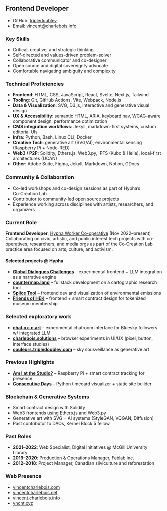 ## Frontend Developer

* GitHub: [tripledoublev](https://github.com/tripledoublev)
* Email: [vincent@charlebois.info](mailto:vincent@charlebois.info)

### Key Skills

* Critical, creative, and strategic thinking
* Self-directed and values-driven problem-solver
* Collaborative communicator and co-designer
* Open source and digital sovereignty advocate
* Comfortable navigating ambiguity and complexity

### Technical Proficiencies

* **Frontend**: HTML, CSS, JavaScript, React, Svelte, Next.js, Tailwind
* **Tooling**: Git, GitHub Actions, Vite, Webpack, Node.js
* **Data & Visualization**: SVG, D3.js, interactive and generative visual design
* **UX & Accessibility**: semantic HTML, ARIA, keyboard nav, WCAG-aware component design, performance optimization
* **CMS integration workflows**: Jekyll, markdown-first systems, custom editorial UIs
* **Infra**: Python, Bash, Linux CLI, Docker
* **Creative Tech**: generative art (SVG/AI), environmental sensing (Raspberry Pi + Node-RED)
* **Web3 / P2P**: Solidity, Ethers.js, Web3.py, IPFS (Kubo & Helia), local-first architectures (UCAN)
* **Other**: Adobe Suite, Figma, Jekyll, Markdown, Notion, GDocs

### Community & Collaboration

* Co-led workshops and co-design sessions as part of Hypha’s Co‑Creation Lab
* Contributor to community-led open source projects
* Experience working across disciplines with artists, researchers, and organizers

### Current Role

**Frontend Developer**, [Hypha Worker Co-operative](https://hypha.coop) (Nov 2022–present)  
Collaborating on civic, artistic, and public interest tech projects with co-operatives, researchers, and media orgs as part of the Co‑Creation Lab practice area focused on arts, culture, and activism.

#### Selected projects @ Hypha  

* **[Global Dialogues Challenges](https://tripledoublev.github.io/global-dialogues/)** – experimental frontend + LLM integration as a narrative engine
* **[countermap.land](https://countermap.land)** – fullstack development on a cartographic research tool
* **[Splice Tool](https://activestewardship.org/splice/)** – frontend dev and visualization of environmental emissions
* **[Friends of HEK](https://github.com/HyphaCoop/friends-of-hek)** – frontend + smart contract design for tokenized museum membership

### Selected exploratory work

* **[chat.xx-c.art](https://chat.xx-c.art)** – experimental chatroom interface for Bluesky followers w/ integrated LLM
* **[charlebois.solutions](https://charlebois.solutions/20241102)** – browser experiments in UI/UX (pixel, button, interface studies)
* **[couleurs.tripledoublev.com](https://couleurs.tripledoublev.com)** – sky sousveillance as generative art

### Previous Highlights


* **[Am I at the Studio?](https://vincent.charlebois.info/am-i/)** – Raspberry Pi + smart contract tracking for presence
* **[Consecutive Days](https://vincent.charlebois.info/consecutive-days/)** – Python timecard visualizer + static site builder

### Blockchain & Generative Systems

* Smart contract design with Solidity 
* Web3 frontends using Ethers.js and Web3.py
* Generative art with SVG + AI systems (StyleGAN, VQGAN, Diffusion)
* Past contributor to DAOs, Kernel Block 5 fellow

### Past Roles

* **2021–2022**: Web Specialist, Digital Initiatives @ McGill University Library
* **2019–2020**: Production & Operations Manager, Fablab inc.
* **2012–2018**: Project Manager, Canadian silviculture and reforestation

### Web Presence

* [vincentcharlebois.com](https://vincentcharlebois.com)
* [vincentcharlebois.net](https://vincentcharlebois.net)
* [vincent.charlebois.info](https://vincent.charlebois.info)
* [vncnt.xyz](https://vncnt.xyz)
